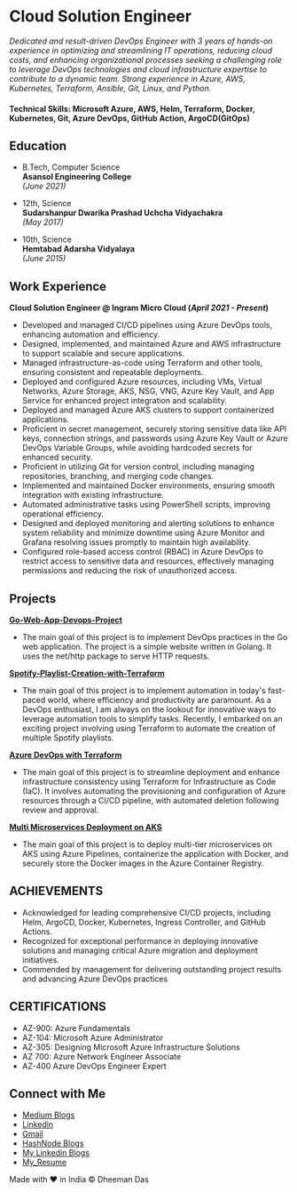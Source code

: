 # Cloud Solution Engineer

*Dedicated and result-driven DevOps Engineer with 3 years of hands-on experience in optimizing and streamlining IT operations, reducing cloud costs, and enhancing organizational processes seeking a challenging role to leverage DevOps technologies and cloud infrastructure expertise to contribute to a dynamic team. Strong experience in Azure, AWS, Kubernetes, Terraform, Ansible, Git, Linux, and Python.*

#### Technical Skills: Microsoft Azure, AWS, Helm, Terraform, Docker, Kubernetes, Git, Azure DevOps, GitHub Action, ArgoCD(GitOps)

## Education

- B.Tech, Computer Science  
  **Asansol Engineering College**  
  _(June 2021)_

- 12th, Science  
  **Sudarshanpur Dwarika Prashad Uchcha Vidyachakra**  
  _(May 2017)_

- 10th, Science  
  **Hemtabad Adarsha Vidyalaya**  
  _(June 2015)_

## Work Experience
**Cloud Solution Engineer @ Ingram Micro Cloud (_April 2021 - Present_)** <be>
-	Developed and managed CI/CD pipelines using Azure DevOps tools, enhancing automation and efficiency.
-	Designed, implemented, and maintained Azure and AWS infrastructure to support scalable and secure applications.
-	Managed infrastructure-as-code using Terraform and other tools, ensuring consistent and repeatable deployments.
-	Deployed and configured Azure resources, including VMs, Virtual Networks, Azure Storage, AKS, NSG, VNG, Azure Key Vault, and App Service for enhanced 
  project integration and scalability.
- Deployed and managed Azure AKS clusters to support containerized applications.
-	Proficient in secret management, securely storing sensitive data like API keys, connection strings, and passwords using Azure Key Vault or Azure DevOps 
  Variable Groups, while avoiding hardcoded secrets for enhanced security.
-	Proficient in utilizing Git for version control, including managing repositories, branching, and merging code changes.
-	Implemented and maintained Docker environments, ensuring smooth integration with existing infrastructure.
-	Automated administrative tasks using PowerShell scripts, improving operational efficiency.
-	Designed and deployed monitoring and alerting solutions to enhance system reliability and minimize downtime using Azure Monitor and Grafana resolving 
  issues promptly to maintain high availability.
- Configured role-based access control (RBAC) in Azure DevOps to restrict access to sensitive data and resources, effectively managing permissions and 
  reducing the risk of unauthorized access.


## Projects
**[Go-Web-App-Devops-Project](https://github.com/Reliable-Royalty-29/go-web-app-devops.git)**
- The main goal of this project is to implement DevOps practices in the Go web application. The project is a simple website written in Golang. It uses the 
  net/http package to serve HTTP requests.

**[Spotify-Playlist-Creation-with-Terraform](https://github.com/Reliable-Royalty-29/Spotify-Playlist-Creation-with-Terraform.git)**
- The main goal of this project is to implement automation in today's fast-paced world, where efficiency and productivity are paramount. As a DevOps 
  enthusiast, I am always on the lookout for innovative ways to leverage automation tools to simplify tasks. Recently, I embarked on an exciting project 
  involving using Terraform to automate the creation of multiple Spotify playlists.

**[Azure DevOps with Terraform](https://github.com/Reliable-Royalty-29/Terraform-Project.git)**
- The main goal of this project is to streamline deployment and enhance infrastructure consistency using Terraform for Infrastructure as Code (IaC). It 
  involves automating the provisioning and configuration of Azure resources through a CI/CD pipeline, with automated deletion following review and approval.

**[Multi Microservices Deployment on AKS](https://github.com/Reliable-Royalty-29/Multi-Microservice-Deployment-on-AKS.git)**
- The main goal of this project is to deploy multi-tier microservices on AKS using Azure Pipelines, containerize the application with Docker, and securely 
  store the Docker images in the Azure Container Registry.

## ACHIEVEMENTS
- Acknowledged for leading comprehensive CI/CD projects, including Helm, ArgoCD, Docker, Kubernetes, Ingress Controller, and GitHub Actions.
- Recognized for exceptional performance in deploying innovative solutions and managing critical Azure migration and deployment initiatives.
- Commended by management for delivering outstanding project results and advancing Azure DevOps practices

## CERTIFICATIONS
-	AZ-900: Azure Fundamentals
-	AZ-104: Microsoft Azure Administrator
-	AZ-305: Designing Microsoft Azure Infrastructure Solutions
- AZ 700: Azure Network Engineer Associate
-	AZ-400 Azure DevOps Engineer Expert


## Connect with Me
- [Medium Blogs](https://medium.com/@dheemandas1997)
- [Linkedin](https://www.linkedin.com/in/dheeman-das/)
- [Gmail](mailto:dheeman2912@gmail.com)
- [HashNode Blogs](https://hashnode.com/@Dheeman29)
- [My Linkedin Blogs](https://www.linkedin.com/posts/dheeman-das_devops-golang-aws-activity-7226115678406070272-EP4T?utm_source=share&utm_medium=member_desktop)
- [My_Resume](https://github.com/Reliable-Royalty-29/portfolio/blob/main/Dheeman_Resume.pdf)

Made with ❤️ in India
&copy; Dheeman Das
